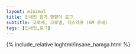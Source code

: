 ```yaml
---
layout: minimal
title: 인세인 함가 망향아 로그
subtitle: 코로세, 크로넬, 티스레프 (GM 르세)
tags: [인세인,로그]
---
```


{% include_relative loghtml/insane_hamga.html %}